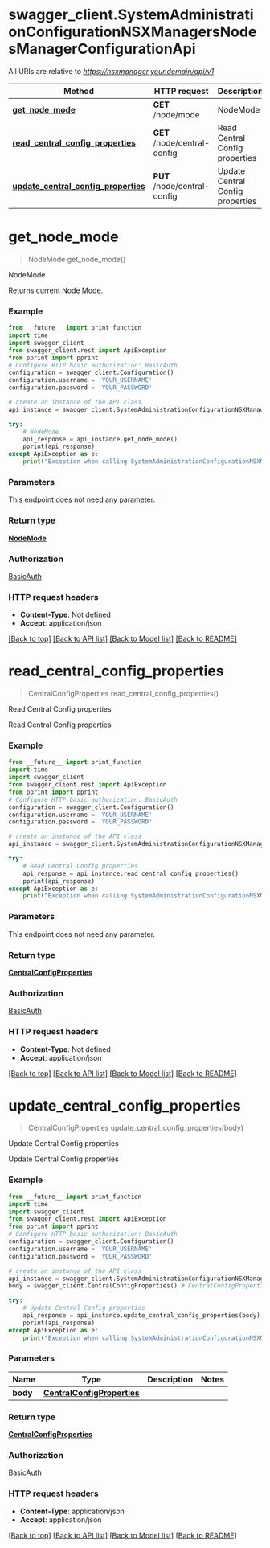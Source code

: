 # swagger_client.SystemAdministrationConfigurationNSXManagersNodesManagerConfigurationApi

All URIs are relative to *https://nsxmanager.your.domain/api/v1*

Method | HTTP request | Description
------------- | ------------- | -------------
[**get_node_mode**](SystemAdministrationConfigurationNSXManagersNodesManagerConfigurationApi.md#get_node_mode) | **GET** /node/mode | NodeMode
[**read_central_config_properties**](SystemAdministrationConfigurationNSXManagersNodesManagerConfigurationApi.md#read_central_config_properties) | **GET** /node/central-config | Read Central Config properties
[**update_central_config_properties**](SystemAdministrationConfigurationNSXManagersNodesManagerConfigurationApi.md#update_central_config_properties) | **PUT** /node/central-config | Update Central Config properties

# **get_node_mode**
> NodeMode get_node_mode()

NodeMode

Returns current Node Mode. 

### Example
```python
from __future__ import print_function
import time
import swagger_client
from swagger_client.rest import ApiException
from pprint import pprint
# Configure HTTP basic authorization: BasicAuth
configuration = swagger_client.Configuration()
configuration.username = 'YOUR_USERNAME'
configuration.password = 'YOUR_PASSWORD'

# create an instance of the API class
api_instance = swagger_client.SystemAdministrationConfigurationNSXManagersNodesManagerConfigurationApi(swagger_client.ApiClient(configuration))

try:
    # NodeMode
    api_response = api_instance.get_node_mode()
    pprint(api_response)
except ApiException as e:
    print("Exception when calling SystemAdministrationConfigurationNSXManagersNodesManagerConfigurationApi->get_node_mode: %s\n" % e)
```

### Parameters
This endpoint does not need any parameter.

### Return type

[**NodeMode**](NodeMode.md)

### Authorization

[BasicAuth](../README.md#BasicAuth)

### HTTP request headers

 - **Content-Type**: Not defined
 - **Accept**: application/json

[[Back to top]](#) [[Back to API list]](../README.md#documentation-for-api-endpoints) [[Back to Model list]](../README.md#documentation-for-models) [[Back to README]](../README.md)

# **read_central_config_properties**
> CentralConfigProperties read_central_config_properties()

Read Central Config properties

Read Central Config properties

### Example
```python
from __future__ import print_function
import time
import swagger_client
from swagger_client.rest import ApiException
from pprint import pprint
# Configure HTTP basic authorization: BasicAuth
configuration = swagger_client.Configuration()
configuration.username = 'YOUR_USERNAME'
configuration.password = 'YOUR_PASSWORD'

# create an instance of the API class
api_instance = swagger_client.SystemAdministrationConfigurationNSXManagersNodesManagerConfigurationApi(swagger_client.ApiClient(configuration))

try:
    # Read Central Config properties
    api_response = api_instance.read_central_config_properties()
    pprint(api_response)
except ApiException as e:
    print("Exception when calling SystemAdministrationConfigurationNSXManagersNodesManagerConfigurationApi->read_central_config_properties: %s\n" % e)
```

### Parameters
This endpoint does not need any parameter.

### Return type

[**CentralConfigProperties**](CentralConfigProperties.md)

### Authorization

[BasicAuth](../README.md#BasicAuth)

### HTTP request headers

 - **Content-Type**: Not defined
 - **Accept**: application/json

[[Back to top]](#) [[Back to API list]](../README.md#documentation-for-api-endpoints) [[Back to Model list]](../README.md#documentation-for-models) [[Back to README]](../README.md)

# **update_central_config_properties**
> CentralConfigProperties update_central_config_properties(body)

Update Central Config properties

Update Central Config properties

### Example
```python
from __future__ import print_function
import time
import swagger_client
from swagger_client.rest import ApiException
from pprint import pprint
# Configure HTTP basic authorization: BasicAuth
configuration = swagger_client.Configuration()
configuration.username = 'YOUR_USERNAME'
configuration.password = 'YOUR_PASSWORD'

# create an instance of the API class
api_instance = swagger_client.SystemAdministrationConfigurationNSXManagersNodesManagerConfigurationApi(swagger_client.ApiClient(configuration))
body = swagger_client.CentralConfigProperties() # CentralConfigProperties | 

try:
    # Update Central Config properties
    api_response = api_instance.update_central_config_properties(body)
    pprint(api_response)
except ApiException as e:
    print("Exception when calling SystemAdministrationConfigurationNSXManagersNodesManagerConfigurationApi->update_central_config_properties: %s\n" % e)
```

### Parameters

Name | Type | Description  | Notes
------------- | ------------- | ------------- | -------------
 **body** | [**CentralConfigProperties**](CentralConfigProperties.md)|  | 

### Return type

[**CentralConfigProperties**](CentralConfigProperties.md)

### Authorization

[BasicAuth](../README.md#BasicAuth)

### HTTP request headers

 - **Content-Type**: application/json
 - **Accept**: application/json

[[Back to top]](#) [[Back to API list]](../README.md#documentation-for-api-endpoints) [[Back to Model list]](../README.md#documentation-for-models) [[Back to README]](../README.md)

